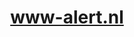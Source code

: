 ---
layout: post
title:  "www-alert.nl"
internal_url:  "/data/www-alert.nl.html"
categories: dutchgov
---